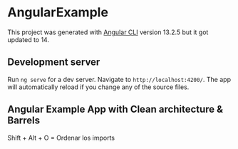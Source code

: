 # AngularExample

This project was generated with [Angular CLI](https://github.com/angular/angular-cli) version 13.2.5 but it got updated to 14.

## Development server

Run `ng serve` for a dev server. Navigate to `http://localhost:4200/`. The app will automatically reload if you change any of the source files.

## Angular Example App with Clean architecture & Barrels

Shift + Alt + O = Ordenar los imports

